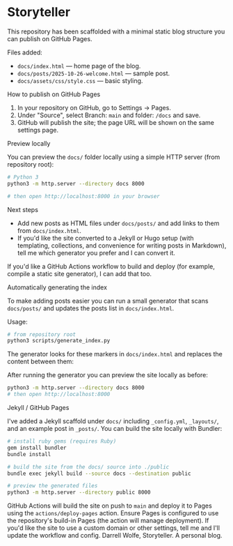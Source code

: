 # Storyteller

This repository has been scaffolded with a minimal static blog structure you can publish on GitHub Pages.

Files added:

- `docs/index.html` — home page of the blog.
- `docs/posts/2025-10-26-welcome.html` — sample post.
- `docs/assets/css/style.css` — basic styling.

How to publish on GitHub Pages

1. In your repository on GitHub, go to Settings → Pages.
2. Under "Source", select Branch: `main` and folder: `/docs` and save.
3. GitHub will publish the site; the page URL will be shown on the same settings page.

Preview locally

You can preview the `docs/` folder locally using a simple HTTP server (from repository root):

```bash
# Python 3
python3 -m http.server --directory docs 8000

# then open http://localhost:8000 in your browser
```

Next steps

- Add new posts as HTML files under `docs/posts/` and add links to them from `docs/index.html`.
- If you'd like the site converted to a Jekyll or Hugo setup (with templating, collections, and convenience for writing posts in Markdown), tell me which generator you prefer and I can convert it.

If you'd like a GitHub Actions workflow to build and deploy (for example, compile a static site generator), I can add that too.

Automatically generating the index

To make adding posts easier you can run a small generator that scans `docs/posts/` and updates the posts list in `docs/index.html`.

Usage:

```bash
# from repository root
python3 scripts/generate_index.py
```

The generator looks for these markers in `docs/index.html` and replaces the content between them:

<!-- POSTS_START -->
<!-- POSTS_END -->

After running the generator you can preview the site locally as before:

```bash
python3 -m http.server --directory docs 8000
# then open http://localhost:8000
```

Jekyll / GitHub Pages

I've added a Jekyll scaffold under `docs/` including `_config.yml`, `_layouts/`, and an example post in `_posts/`. You can build the site locally with Bundler:

```bash
# install ruby gems (requires Ruby)
gem install bundler
bundle install

# build the site from the docs/ source into ./public
bundle exec jekyll build --source docs --destination public

# preview the generated files
python3 -m http.server --directory public 8000
```

GitHub Actions will build the site on push to `main` and deploy it to Pages using the `actions/deploy-pages` action. Ensure Pages is configured to use the repository's build-in Pages (the action will manage deployment). If you'd like the site to use a custom domain or other settings, tell me and I'll update the workflow and config.
Darrell Wolfe, Storyteller. A personal blog. 
